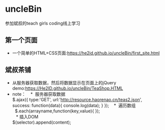 # uncleBin
参加斌叔的teach girls coding线上学习  
## 第一个页面   
* 一个简单的HTML+CSS页面:https://he2id.github.io/uncleBin/first_site.html  
## 斌叔茶铺  
* 从服务器获取数据，然后将数据显示在页面上的jQuery demo:https://He2ID.github.io/uncleBin/TeaShop.HTML  
* note： 
    *  服务器获取数据  
          $.ajax({
            type:'GET',
            url:'http://resource.haorenao.cn/teas2.json',
            success: function(data){
              console.log(data);
            }
          });
    *  遍历数组  
          $.each(arrayname,function(key,value){
          });    
    *  插入DOM  
        $(selector).append(content);

